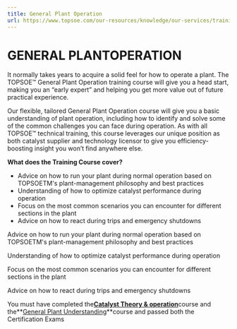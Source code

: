 ```yaml
---
title: General Plant Operation
url: https://www.topsoe.com/our-resources/knowledge/our-services/training/general-plant-operations#main-content
---
```


# GENERAL PLANTOPERATION

It normally takes years to acquire a solid feel for how to operate a plant. The TOPSOE™ General Plant Operation training course will give you a head start, making you an “early expert” and helping you get more value out of future practical experience.

Our flexible, tailored General Plant Operation course will give you a basic understanding of plant operation, including how to identify and solve some of the common challenges you can face during operation. As with all TOPSOE™ technical training, this course leverages our unique position as both catalyst supplier and technology licensor to give you efficiency-boosting insight you won’t find anywhere else.

**What does the Training Course cover?**

- Advice on how to run your plant during normal operation based on TOPSOETM's plant-management philosophy and best practices
- Understanding of how to optimize catalyst performance during operation
- Focus on the most common scenarios you can encounter for different sections in the plant
- Advice on how to react during trips and emergency shutdowns

Advice on how to run your plant during normal operation based on TOPSOETM's plant-management philosophy and best practices

Understanding of how to optimize catalyst performance during operation

Focus on the most common scenarios you can encounter for different sections in the plant

Advice on how to react during trips and emergency shutdowns

You must have completed the[**Catalyst Theory & operation**](/courses_catalyst_theory__operation?hs_preview=ZAqnymzb-154305301040)course and the**[General Plant Understanding](/our-resources/knowledge/our-services/training/general-plant-understandinghslangen?hs_preview=dvDWEaSm-154405784668)**course and passed both the Certification Exams